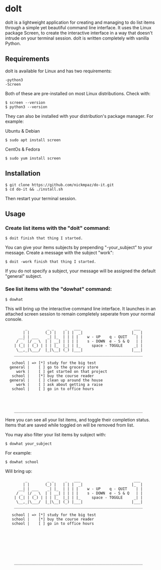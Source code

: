 # doIt

doIt is a lightweight application for creating and managing to do list 
items through a simple yet beautiful command line interface. It uses the Linux
package Screen, to create the interactive interface in a way that doesn't 
intrude on your terminal session. doIt is written completely with 
vanilla Python.

## Requirements

doIt is available for Linux and has two requirements:

    -python3
    -Screen

Both of these are pre-installed on most Linux distributions. Check with:

    $ screen --version
    $ python3 --version

They can also be installed with your distribution's package manager. 
For example:

Ubuntu & Debian

    $ sudo apt install screen

CentOs & Fedora

    $ sudo yum install screen

## Installation

    $ git clone https://github.com/nickmpaz/do-it.git
    $ cd do-it && ./install.sh

Then restart your terminal session.

## Usage

### Create list items with the "doit" command:

    $ doit finish that thing I started.

You can give your items subjects by prepending "-your_subject" to
your message. Create a message with the subject "work":

    $ doit -work finish that thing I started.

If you do not specify a subject, your message will be assigned the
default "general" subject.

### See list items with the "dowhat" command:

    $ dowhat

This will bring up the interactive command line interface. It launches
in an attached screen session to remain completely seperate from your
normal console. 

             _         _ _     _   ___                        ___ 
            | |       (_) |   | | |  _|                      |_  |
          __| | ___    _| |_  | | | |    w - UP    q - QUIT    | |
         / _` |/ _ \  | | __| | | | |    s - DOWN  e - S & Q   | |
        | (_| | (_) | | | |_  |_| | |_     space - TOGGLE     _| |
         \__,_|\___/  |_|\__| (_) |___|                      |___|
        __________________________________________________________                                 
    
       school | => [*] study for the big test
      general |    [ ] go to the grocery store
         work |    [ ] get started on that project
       school |    [*] buy the course reader
      general |    [ ] clean up around the house
         work |    [ ] ask about getting a raise
       school |    [ ] go in to office hours




        __________________________________________________________

Here you can see all your list items, and toggle their completion 
status. Items that are saved while toggled on will be removed from 
list.

You may also filter your list items by subject with:

    $ dowhat your_subject

For example:

    $ dowhat school

Will bring up:

             _         _ _     _   ___                        ___ 
            | |       (_) |   | | |  _|                      |_  |
          __| | ___    _| |_  | | | |    w - UP    q - QUIT    | |
         / _` |/ _ \  | | __| | | | |    s - DOWN  e - S & Q   | |
        | (_| | (_) | | | |_  |_| | |_     space - TOGGLE     _| |
         \__,_|\___/  |_|\__| (_) |___|                      |___|
        __________________________________________________________                             
    
       school | => [*] study for the big test
       school |    [*] buy the course reader
       school |    [ ] go in to office hours








        __________________________________________________________

